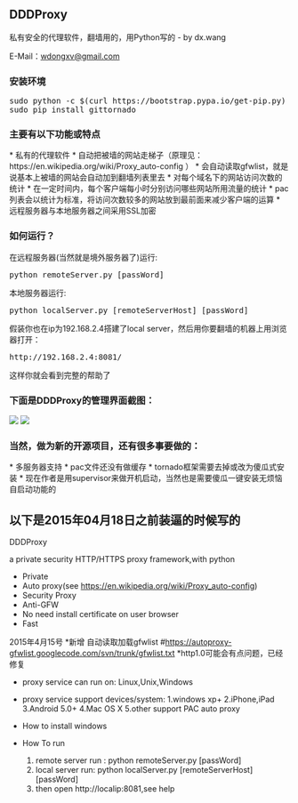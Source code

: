 <h2>DDDProxy</h2>
私有安全的代理软件，翻墙用的，用Python写的 - by dx.wang

E-Mail：wdongxv@gmail.com


<h3>安装环境</h3>
<pre>sudo python -c $(curl https://bootstrap.pypa.io/get-pip.py)
sudo pip install gittornado</pre>

<h3>主要有以下功能或特点</h3>
*	私有的代理软件
*	自动把被墙的网站走梯子（原理见：https://en.wikipedia.org/wiki/Proxy_auto-config ）
*	会自动读取gfwlist，就是说基本上被墙的网站会自动加到翻墙列表里去
*	对每个域名下的网站访问次数的统计
*	在一定时间内，每个客户端每小时分别访问哪些网站所用流量的统计
*	pac列表会以统计为标准，将访问次数较多的网站放到最前面来减少客户端的运算
*	远程服务器与本地服务器之间采用SSL加密

<h3>如何运行？</h3>
在远程服务器(当然就是境外服务器了)运行: 
<pre>python remoteServer.py [passWord]</pre>
本地服务器运行: 
<pre>python localServer.py [remoteServerHost] [passWord]</pre>
假装你也在ip为192.168.2.4搭建了local server，然后用你要翻墙的机器上用浏览器打开：
<pre>http://192.168.2.4:8081/</pre>
这样你就会看到完整的帮助了

<h3>下面是DDDProxy的管理界面截图：</h3>
<img src="http://i.imgur.com/GJcVlb8.png"/>
<img src="http://i.imgur.com/SsgX2z4.png"/>

<h3>当然，做为新的开源项目，还有很多事要做的：</h3>
*	多服务器支持
*	pac文件还没有做缓存
*	tornado框架需要去掉或改为傻瓜式安装
*	现在作者是用supervisor来做开机启动，当然也是需要傻瓜一键安装无烦恼自启动功能的




<h2>以下是2015年04月18日之前装逼的时候写的</h2>

DDDProxy

a private security HTTP/HTTPS proxy framework,with python

* Private
* Auto proxy(see https://en.wikipedia.org/wiki/Proxy_auto-config)
* Security Proxy
* Anti-GFW
* No need install certificate on user browser
* Fast

2015年4月15号
	*新增 自动读取加载gfwlist #https://autoproxy-gfwlist.googlecode.com/svn/trunk/gfwlist.txt
	*http1.0可能会有点问题，已经修复


* proxy service can run on:
	Linux,Unix,Windows

* proxy service support devices/system:
	1.windows xp+
	2.iPhone,iPad
	3.Android 5.0+
	4.Mac OS X
	5.other support PAC auto proxy
* How to install
	windows
	

* How To run
	1. remote server run : python remoteServer.py [passWord]
	2. local server run: python localServer.py [remoteServerHost] [passWord]
	3. then open http://localip:8081,see help


